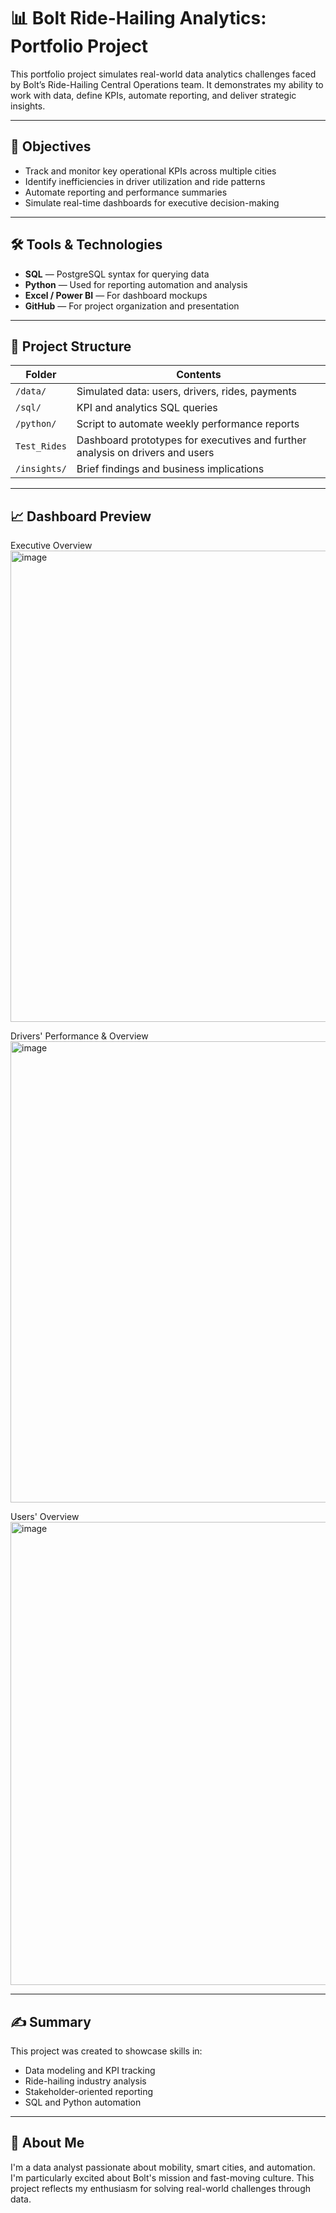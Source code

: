 # 📊 Bolt Ride-Hailing Analytics: Portfolio Project

This portfolio project simulates real-world data analytics challenges faced by Bolt’s Ride-Hailing Central Operations team. It demonstrates my ability to work with data, define KPIs, automate reporting, and deliver strategic insights.

---

## 🎯 Objectives

- Track and monitor key operational KPIs across multiple cities
- Identify inefficiencies in driver utilization and ride patterns
- Automate reporting and performance summaries
- Simulate real-time dashboards for executive decision-making

---

## 🛠️ Tools & Technologies

- **SQL** — PostgreSQL syntax for querying data
- **Python** — Used for reporting automation and analysis
- **Excel / Power BI** — For dashboard mockups
- **GitHub** — For project organization and presentation

---

## 📂 Project Structure

| Folder | Contents |
|--------|----------|
| `/data/` | Simulated data: users, drivers, rides, payments |
| `/sql/` | KPI and analytics SQL queries |
| `/python/` | Script to automate weekly performance reports |
| `Test_Rides` | Dashboard prototypes for executives and further analysis on drivers and users |
| `/insights/` | Brief findings and business implications |

---

## 📈  Dashboard Preview
Executive Overview
<img width="1311" height="754" alt="image" src="https://github.com/user-attachments/assets/12aab2ab-6cd3-4448-b651-e65c43005dc9" />

Drivers' Performance & Overview
<img width="1308" height="738" alt="image" src="https://github.com/user-attachments/assets/15042971-c751-437e-931b-ca03cdf9f8ae" />

Users' Overview
<img width="1319" height="741" alt="image" src="https://github.com/user-attachments/assets/4b3c1103-820d-40c2-b3e2-dcf29867452e" />


---

## ✍️ Summary

This project was created to showcase skills in:
- Data modeling and KPI tracking
- Ride-hailing industry analysis
- Stakeholder-oriented reporting
- SQL and Python automation


---

## 👋 About Me

I'm a data analyst passionate about mobility, smart cities, and automation. I'm particularly excited about Bolt's mission and fast-moving culture. This project reflects my enthusiasm for solving real-world challenges through data.
